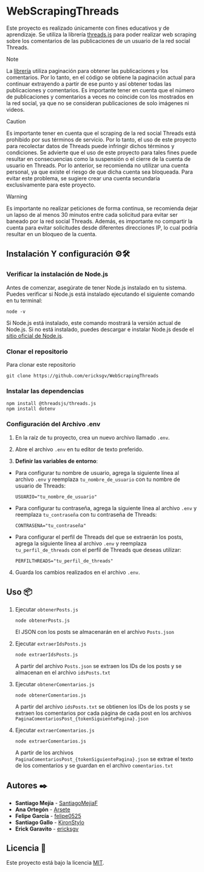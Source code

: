 # WebScrapingThreads

Este proyecto es realizado únicamente con fines educativos y de aprendizaje. Se utiliza la librería [threads.js](https://github.com/threadsjs/threads.js) para poder realizar web scraping sobre los comentarios de las publicaciones de un usuario de la red social Threads.

> [!NOTE]
> La [librería](https://github.com/threadsjs/threads.js) utiliza paginación para obtener las publicaciones y los comentarios. Por lo tanto, en el código se obtiene la paginación actual para continuar extrayendo a partir de ese punto y así obtener todas las publicaciones y comentarios. Es importante tener en cuenta que el número de publicaciones y comentarios a veces no coincide con los mostrados en la red social, ya que no se consideran publicaciones de solo imágenes ni videos.

> [!CAUTION]
> Es importante tener en cuenta que el scraping de la red social Threads está prohibido por sus términos de servicio. Por lo tanto, el uso de este proyecto para recolectar datos de Threads puede infringir dichos términos y condiciones. Se advierte que el uso de este proyecto para tales fines puede resultar en consecuencias como la suspensión o el cierre de la cuenta de usuario en Threads. Por lo anterior, se recomienda no utilizar una cuenta personal, ya que existe el riesgo de que dicha cuenta sea bloqueada. Para evitar este problema, se sugiere crear una cuenta secundaria exclusivamente para este proyecto.

> [!WARNING]
> Es importante no realizar peticiones de forma continua, se recomienda dejar un lapso de al menos 30 minutos entre cada solicitud para evitar ser baneado por la red social Threads. Además, es importante no compartir la cuenta para evitar solicitudes desde diferentes direcciones IP, lo cual podría resultar en un bloqueo de la cuenta.

## Instalación Y configuración ⚙️🛠️

### Verificar la instalación de Node.js
Antes de comenzar, asegúrate de tener Node.js instalado en tu sistema. Puedes verificar si Node.js está instalado ejecutando el siguiente comando en tu terminal:
```
node -v
```
Si Node.js está instalado, este comando mostrará la versión actual de Node.js. Si no está instalado, puedes descargar e instalar Node.js desde el [sitio oficial de Node.js](https://nodejs.org/en/download).

### Clonar el repositorio
Para clonar este repositorio
```
git clone https://github.com/ericksgv/WebScrapingThreads
```
### Instalar las dependencias
```
npm install @threadsjs/threads.js
npm install dotenv
```
### Configuración del Archivo .env

1. En la raíz de tu proyecto, crea un nuevo archivo llamado `.env`.

2. Abre el archivo `.env` en tu editor de texto preferido.
 
 3. **Definir las variables de entorno**:
  - Para configurar tu nombre de usuario, agrega la siguiente línea al archivo `.env` y reemplaza `tu_nombre_de_usuario` con tu nombre de usuario de Threads:
    ```plaintext
    USUARIO="tu_nombre_de_usuario"
    ```
  - Para configurar tu contraseña, agrega la siguiente línea al archivo `.env` y reemplaza `tu_contraseña` con tu contraseña de Threads:
    ```plaintext
    CONTRASENA="tu_contraseña"
    ```
   - Para configurar el perfil de Threads del que se extraerán los posts, agrega la siguiente línea al archivo `.env` y reemplaza `tu_perfil_de_threads` con el perfil de Threads que deseas utilizar:
     ```plaintext
     PERFILTHREADS="tu_perfil_de_threads"
     ```
 4. Guarda los cambios realizados en el archivo `.env`.
## Uso 📦
1. Ejecutar `obtenerPosts.js`
   
     ```
     node obtenerPosts.js
     ```
     El JSON con los posts se almacenarán en el archivo `Posts.json`
2. Ejecutar `extraerIdsPosts.js`
   
     ```
     node extraerIdsPosts.js
     ```
     A partir del archivo `Posts.json` se extraen los IDs de los posts y se almacenan en el archivo `idsPosts.txt`
3. Ejecutar `obtenerComentarios.js`
   
     ```
     node obtenerComentarios.js
     ```
      A partir del archivo `idsPosts.txt` se obtienen los IDs de los posts y se extraen los comentarios por cada página de cada post en los archivos `PaginaComentariosPost_{tokenSiguientePagina}.json`
4. Ejecutar `extraerComentarios.js`
   
     ```
     node extraerComentarios.js
     ```
     A partir de los archivos `PaginaComentariosPost_{tokenSiguientePagina}.json` se extrae el texto de los comentarios y se guardan en el archivo `comentarios.txt`

## Autores ✒️
* **Santiago Mejía** - [SantiagoMejiaF](https://github.com/SantiagoMejiaF)
* **Ana Ortegón** - [Arsete](https://github.com/Arsete)
* **Felipe García** - [felipe0525](https://github.com/felipe0525)
* **Santiago Gallo** - [KironStylo](https://github.com/KironStylo)
* **Erick Garavito** - [ericksgv](https://github.com/ericksgv)

## Licencia 📄
Este proyecto está bajo la licencia [MIT](./LICENSE).

